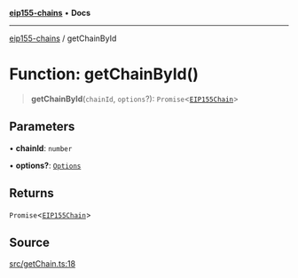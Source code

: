 [**eip155-chains**](../README.md) • **Docs**

***

[eip155-chains](../globals.md) / getChainById

# Function: getChainById()

> **getChainById**(`chainId`, `options`?): `Promise`\<[`EIP155Chain`](../interfaces/EIP155Chain.md)\>

## Parameters

• **chainId**: `number`

• **options?**: [`Options`](../interfaces/Options.md)

## Returns

`Promise`\<[`EIP155Chain`](../interfaces/EIP155Chain.md)\>

## Source

[src/getChain.ts:18](https://github.com/ivanzzeth/eip155-chains/blob/400ef11db8a06981938f7415f945494cf060a7cb/src/getChain.ts#L18)
